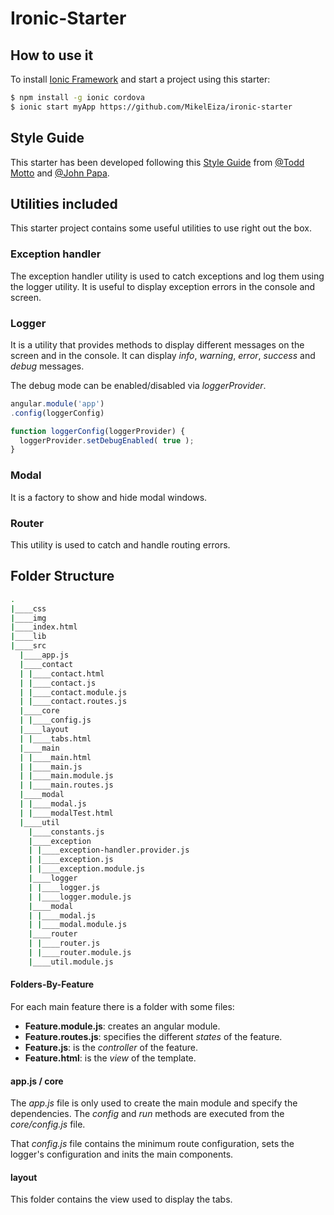 # Ironic-Starter

## How to use it

To install [Ionic Framework](http://ionicframework.com/) and start a project using this starter:

```bash
$ npm install -g ionic cordova
$ ionic start myApp https://github.com/MikelEiza/ironic-starter
```

## Style Guide

This starter has been developed following this [Style Guide](https://github.com/johnpapa/angular-styleguide) from [@Todd Motto](https://twitter.com/toddmotto) and [@John Papa](https://twitter.com/john_papa).

## Utilities included

This starter project contains some useful utilities to use right out the box.

### Exception handler

The exception handler utility is used to catch exceptions and log them using the logger utility. It is useful to display exception errors in the console and screen.

### Logger

It is a utility that provides methods to display different messages on the screen and in the console. It can display *info*, *warning*, *error*, *success* and *debug* messages.

The debug mode can be enabled/disabled via *loggerProvider*.

```js
angular.module('app')
.config(loggerConfig)

function loggerConfig(loggerProvider) {
  loggerProvider.setDebugEnabled( true );
}
```

### Modal

It is a factory to show and hide modal windows.

### Router

This utility is used to catch and handle routing errors.

## Folder Structure

```bash
.
|____css
|____img
|____index.html
|____lib
|____src
  |____app.js
  |____contact
  | |____contact.html
  | |____contact.js
  | |____contact.module.js
  | |____contact.routes.js
  |____core
  | |____config.js
  |____layout
  | |____tabs.html
  |____main
  | |____main.html
  | |____main.js
  | |____main.module.js
  | |____main.routes.js
  |____modal
  | |____modal.js
  | |____modalTest.html
  |____util
    |____constants.js
    |____exception
    | |____exception-handler.provider.js
    | |____exception.js
    | |____exception.module.js
    |____logger
    | |____logger.js
    | |____logger.module.js
    |____modal
    | |____modal.js
    | |____modal.module.js
    |____router
    | |____router.js
    | |____router.module.js
    |____util.module.js
```

#### Folders-By-Feature

For each main feature there is a folder with some files:
  - **Feature.module.js**: creates an angular module.
  - **Feature.routes.js**: specifies the different *states* of the feature.
  - **Feature.js**: is the *controller* of the feature.
  - **Feature.html**: is the *view* of the template.

#### app.js / core

The *app.js* file is only used to create the main module and specify the dependencies. The *config* and *run* methods are executed from the *core/config.js* file.

That *config.js* file contains the minimum route configuration, sets the logger's configuration and inits the main components.

#### layout

This folder contains the view used to display the tabs.
